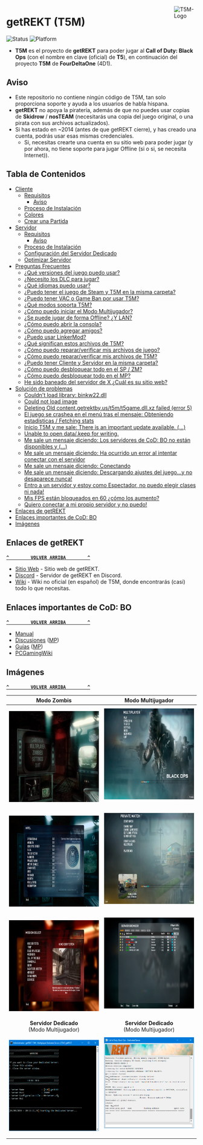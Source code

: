 <a href="#"><img src="../../blob/master/Recursos/Imagenes/T5M-Logo.png" alt="T5M-Logo" title="T5M" align="right" width="60" height="60"/>
</a>

# getREKT (T5M)
![Status](https://img.shields.io/badge/Status-Online-green.svg) ![Platform](https://img.shields.io/badge/Platform-Windows-lightgrey.svg)
- **T5M** es el proyecto de **getREKT** para poder jugar al **Call of Duty: Black Ops** (con el nombre en clave (oficial) de **T5**), en continuación del proyecto **T5M** de **FourDeltaOne** (4D1).

## Aviso
- Este repositorio no contiene ningún código de T5M, tan solo proporciona soporte y ayuda a los usuarios de habla hispana.
- **getREKT** no apoya la piratería, además de que no puedes usar copias de **Skidrow** / **nosTEAM** (necesitarás una copia del juego original, o una pirata con sus archivos actualizados).
- Si has estado en ~2014 (antes de que getREKT cierre), y has creado una cuenta, podrás usar esas mismas credenciales.
  * Si, necesitas crearte una cuenta en su sitio web para poder jugar (y por ahora, no tiene soporte para jugar Offline (si o si, se necesita Internet)).

## Tabla de Contenidos
- [Cliente](../../wiki/Cliente)
  - [Requisitos](../../wiki/Cliente#requisitos)
    - [Aviso](../../wiki/Cliente#aviso)
  - [Proceso de Instalación](../../wiki/Cliente#proceso-de-instalación)
  - [Colores](../../wiki/Cliente#colores)
  - [Crear una Partida](../../wiki/Cliente#crear-una-partida)
- [Servidor](../../wiki/Servidor)
  - [Requisitos](../../wiki/Servidor#requisitos)
    - [Aviso](../../wiki/Servidor#aviso)
  - [Proceso de Instalación](../../wiki/Servidor#proceso-de-instalación)
  - [Configuración del Servidor Dedicado](../../wiki/Servidor#configuración-del-servidor-dedicado)
  - [Optimizar Servidor](../../wiki/Servidor#optimizar-servidor)
- [Preguntas Frecuentes](../../wiki/Preguntas-Frecuentes)
  - [¿Qué versiones del juego puedo usar?](../../wiki/Preguntas-Frecuentes#qué-versiones-del-juego-puedo-usar)
  - [¿Necesito los DLC para jugar?](../../wiki/Preguntas-Frecuentes#necesito-los-dlc-para-jugar)
  - [¿Qué idiomas puedo usar?](../../wiki/Preguntas-Frecuentes#qué-idiomas-puedo-usar)
  - [¿Puedo tener el juego de Steam y T5M en la misma carpeta?](../../wiki/Preguntas-Frecuentes#puedo-tener-el-juego-de-steam-y-t5m-en-la-misma-carpeta)
  - [¿Puedo tener VAC o Game Ban por usar T5M?](../../wiki/Preguntas-Frecuentes#puedo-tener-vac-o-game-ban-por-usar-t5m)
  - [¿Qué modos soporta T5M?](../../wiki/Preguntas-Frecuentes#qué-modos-soporta-t5m)
  - [¿Cómo puedo iniciar el Modo Multijugador?](../../wiki/Preguntas-Frecuentes#cómo-puedo-iniciar-el-modo-multijugador)
  - [¿Se puede jugar de forma Offline? ¿Y LAN?](../../wiki/Preguntas-Frecuentes#se-puede-jugar-de-forma-offline-y-lan)
  - [¿Cómo puedo abrir la consola?](../../wiki/Preguntas-Frecuentes#cómo-puedo-abrir-la-consola)
  - [¿Cómo puedo agregar amigos?](../../wiki/Preguntas-Frecuentes#cómo-puedo-agregar-amigos)
  - [¿Puedo usar LinkerMod?](../../wiki/Preguntas-Frecuentes#puedo-usar-linkermod)
  - [¿Qué significan estos archivos de T5M?](../../wiki/Preguntas-Frecuentes#qué-significan-estos-archivos-de-t5m)
  - [¿Cómo puedo reparar/verificar mis archivos de juego?](../../wiki/Preguntas-Frecuentes#cómo-puedo-repararverificar-mis-archivos-de-juego)
  - [¿Cómo puedo reparar/verificar mis archivos de T5M?](../../wiki/Preguntas-Frecuentes#cómo-puedo-repararverificar-mis-archivos-de-t5m)
  - [¿Puedo tener Cliente y Servidor en la misma carpeta?](../../wiki/Preguntas-Frecuentes#puedo-tener-cliente-y-servidor-en-la-misma-carpeta)
  - [¿Cómo puedo desbloquear todo en el SP / ZM?](../../wiki/Preguntas-Frecuentes#cómo-puedo-desbloquear-todo-en-el-sp--zm)
  - [¿Cómo puedo desbloquear todo en el MP?](../../wiki/Preguntas-Frecuentes#cómo-puedo-desbloquear-todo-en-el-mp)
  - [He sido baneado del servidor de X ¿Cuál es su sitio web?](../../wiki/Preguntas-Frecuentes#he-sido-baneado-del-servidor-de-x-cuál-es-su-sitio-web)
- [Solución de problemas](../../wiki/Soluci%C3%B3n-de-problemas)
  - [Couldn't load library: binkw22.dll](../../wiki/Soluci%C3%B3n-de-problemas#couldnt-load-library-binkw22dll)
  - [Could not load image](../../wiki/Soluci%C3%B3n-de-problemas#could-not-load-image)
  - [Deleting Old content.getrektby.us/t5m/t5game.dll.xz failed (error 5)](../../wiki/Soluci%C3%B3n-de-problemas#deleting-old-contentgetrektbyust5mt5gamedllxz-failed-error-5)
  - [El juego se crashea en el menú tras el mensaje: Obteniendo estadísticas / Fetching stats](../../wiki/Soluci%C3%B3n-de-problemas#el-juego-se-crashea-en-el-menú-tras-el-mensaje-obteniendo-estadísticas--fetching-stats)
  - [Inicio T5M y me sale: There is an important update available. (...)](../../wiki/Soluci%C3%B3n-de-problemas#inicio-t5m-y-me-sale-there-is-an-important-update-available-)
  - [Unable to open data/.keep for writing.](../../wiki/Soluci%C3%B3n-de-problemas#unable-to-open-datakeep-for-writing)
  - [Me sale un mensaje diciendo: Los servidores de CoD: BO no están disponibles y (...)](../../wiki/Soluci%C3%B3n-de-problemas#me-sale-un-mensaje-diciendo-los-servidores-de-cod-bo-no-están-disponibles-y-)
  - [Me sale un mensaje diciendo: Ha ocurrido un error al intentar conectar con el servidor](../../wiki/Soluci%C3%B3n-de-problemas#me-sale-un-mensaje-diciendo-ha-ocurrido-un-error-al-intentar-conectar-con-el-servidor)
  - [Me sale un mensaje diciendo: Conectando](../../wiki/Soluci%C3%B3n-de-problemas#me-sale-un-mensaje-diciendo-conectando)
  - [Me sale un mensaje diciendo: Descargando ajustes del juego...y no desaparece nunca!](../../wiki/Soluci%C3%B3n-de-problemas#me-sale-un-mensaje-diciendo-descargando-ajustes-del-juegoy-no-desaparece-nunca)
  - [Entro a un servidor y estoy como Espectador, no puedo elegir clases ni nada!](../../wiki/Soluci%C3%B3n-de-problemas#entro-a-un-servidor-y-estoy-como-espectador-no-puedo-elegir-clases-ni-nada)
  - [Mis FPS están bloqueados en 60 ¿cómo los aumento?](../../wiki/Soluci%C3%B3n-de-problemas#mis-fps-están-bloqueados-en-60-cómo-los-aumento)
  - [Quiero conectar a mi propio servidor y no puedo!](../../wiki/Soluci%C3%B3n-de-problemas#quiero-conectar-a-mi-propio-servidor-y-no-puedo)
- [Enlaces de getREKT](#enlaces-de-getrekt)
- [Enlaces importantes de CoD: BO](#enlaces-importantes-de-cod-bo)
- [Imágenes](#imágenes)

## Enlaces de getREKT
**[`^        VOLVER ARRIBA        ^`](#tabla-de-contenidos)**
- [Sitio Web](https://getrektby.us/) - Sitio web de getREKT.
- [Discord](https://discord.gg/HqjQFCp) - Servidor de getREKT en Discord.
- [Wiki](../../wiki) - Wiki no oficial (en español) de T5M, donde encontrarás (casi) todo lo que necesitas.

## Enlaces importantes de CoD: BO
**[`^        VOLVER ARRIBA        ^`](#tabla-de-contenidos)**
- [Manual](http://store.steampowered.com/manual/42700/)
- [Discusiones](https://steamcommunity.com/app/42700/discussions/) ([MP](https://steamcommunity.com/app/42710/discussions/))
- [Guías](https://steamcommunity.com/app/42700/guides/) ([MP](https://steamcommunity.com/app/42710/guides/))
- [PCGamingWiki](https://pcgamingwiki.com/wiki/Call_of_Duty:_Black_Ops)

## Imágenes
**[`^        VOLVER ARRIBA        ^`](#tabla-de-contenidos)**

|                                                     **Modo Zombis**                                                      |                                           **Modo Multijugador**                                            |
|:------------------------------------------------------------------------------------------------------------------------:|:----------------------------------------------------------------------------------------------------------:|
|    <p align="center"><img src="Recursos/Imagenes/T5M-ZM-01.jpg" alt="T5M-ZM-01.jpg" width="426" height="240">    |    <img src="Recursos/Imagenes/T5M-MP-01.jpg" alt="T5M-MP-01.jpg" width="426" height="240"></p>    |
|    <p align="center"><img src="Recursos/Imagenes/T5M-ZM-02.jpg" alt="T5M-ZM-02.jpg" width="426" height="240">    |    <img src="Recursos/Imagenes/T5M-MP-02.jpg" alt="T5M-MP-02.jpg" width="426" height="240"></p>    |
|    <p align="center"><img src="Recursos/Imagenes/T5M-ZM-03.jpg" alt="T5M-ZM-03.jpg" width="426" height="240">    |    <img src="Recursos/Imagenes/T5M-MP-03.jpg" alt="T5M-MP-03.jpg" width="426" height="240"></p>    |
|                                          **Servidor Dedicado**<br>(Modo Multijugador)                                          |                                **Servidor Dedicado**<br>(Modo Multijugador)                                |
| <p align="center"><img src="Recursos/Imagenes/T5M-SV-MP-01.jpg" alt="T5M-SV-ZM-01.jpg" width="426" height="240"> | <img src="Recursos/Imagenes/T5M-SV-MP-02.jpg" alt="T5M-SV-MP-02.jpg" width="426" height="240"></p> |
